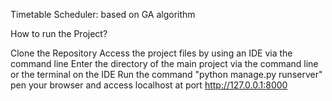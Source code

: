 Timetable Scheduler: based on GA algorithm

How to run the Project?

Clone the Repository
Access the project files by using an IDE via the command line
Enter the directory of the main project via the command line or the terminal on the IDE
Run the command "python manage.py runserver"
 pen your browser and access localhost at port http://127.0.0.1:8000
